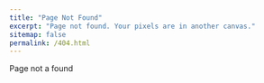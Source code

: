 ```yaml
---
title: "Page Not Found"
excerpt: "Page not found. Your pixels are in another canvas."
sitemap: false
permalink: /404.html
---
```

Page not a found